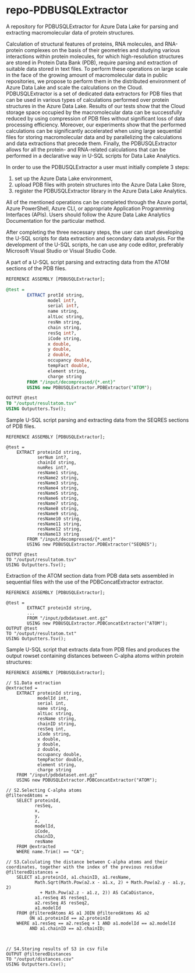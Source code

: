 # repo-PDBUSQLExtractor
A repository for PDBUSQLExtractor for Azure Data Lake for parsing and extracting macromolecular data of protein structures.

Calculation of structural features of proteins, RNA molecules, and RNA-protein complexes on the basis of their geometries and studying various interactions within protein molecules, for which high-resolution structures are stored in Protein Data Bank (PDB), require parsing and extraction of suitable data stored in text files. To perform these operations on large scale in the face of the growing amount of macromolecular data in public repositories, we propose to perform them in the distributed environment of Azure Data Lake and scale the calculations on the Cloud. PDBUSQLExtractor is a set of dedicated data extractors for PDB files that can be used in various types of calculations performed over protein structures in the Azure Data Lake. Results of our tests show that the Cloud storage space occupied by the macromolecular data can be successfully reduced by using compression of PDB files without significant loss of data processing efficiency. Moreover, our experiments show that the performed calculations can be significantly accelerated when using large sequential files for storing macromolecular data and by parallelizing the calculations and data extractions that precede them. Finally, the PDBUSQLExtractor allows for all the protein- and RNA-related calculations that can be performed in a declarative way in U-SQL scripts for Data Lake Analytics.

In order to use the PDBUSQLExtractor a user must initially complete 3 steps:
1) set up the Azure Data Lake environment,
2) upload PDB files with protein structures into the Azure Data Lake Store, 
3) register the PDBUSQLExtractor library in the Azure Data Lake Analytics.

All of the mentioned operations can be completed through the Azure portal, Azure PowerShell, Azure CLI, or appropriate Application Programming Interfaces (APIs). Users should follow the Azure Data Lake Analytics Documentation for the particular method.

After completing the three necessary steps, the user can start developing the U-SQL scripts for data extraction and secondary data analysis. For the development of the U-SQL scripts, he can use any code editor, preferably Microsoft Visual Studio or Visual Studio Code.

A part of a U-SQL script parsing and extracting data from the ATOM sections of the PDB files.


```SQL
REFERENCE ASSEMBLY [PDBUSQLExtractor];

@test =
        EXTRACT protId string,
                model int?,
                serial int?,
                name string,
                altLoc string,
                resNm string,
                chain string,
                resSq int?,
                iCode string,
                x double,
                y double,
                z double,
                occupancy double,
                tempFact double,
                element string,
                charge string
        FROM "/input/decompressed/{*.ent}"
        USING new PDBUSQLExtractor.PDBExtractor("ATOM");

OUTPUT @test
TO "/output/resultatom.tsv"
USING Outputters.Tsv();
```

Sample U-SQL script parsing and extracting data from the SEQRES  sections of PDB files.

```
REFERENCE ASSEMBLY [PDBUSQLExtractor];

@test =
    EXTRACT proteinId string,
            serNum int?,
            chainId string,
            numRes int?,
            resName1 string,
            resName2 string,
            resName3 string,
            resName4 string,
            resName5 string,
            resName6 string,
            resName7 string,
            resName8 string,
            resName9 string,
            resName10 string,
            resName11 string,
            resName12 string,
            resName13 string
        FROM "/input/decompressed/{*.ent}"
        USING new PDBUSQLExtractor.PDBExtractor("SEQRES");

OUTPUT @test
TO "/output/resultatom.tsv"
USING Outputters.Tsv();
```

Extraction of the ATOM section data from PDB data sets assembled in sequential files with the use of the PDBConcatExtractor extractor.

```
REFERENCE ASSEMBLY [PDBUSQLExtractor];

@test =
        EXTRACT proteinId string,
        ...
        FROM "/input/pdbdataset.ent.gz"
        USING new PDBUSQLExtractor.PDBConcatExtractor("ATOM");
OUTPUT @test
TO "/output/resultatom.txt"
USING Outputters.Tsv();
```


Sample U-SQL script that extracts data from PDB files and produces the output rowset containing distances between C-alpha atoms within protein structures: 

```
REFERENCE ASSEMBLY [PDBUSQLExtractor];

// S1.Data extraction
@extracted =
    EXTRACT proteinId string,
            modelId int,
            serial int,
            name string,
            altLoc string,
            resName string,
            chainID string,
            resSeq int,
            iCode string,
            x double,
            y double,
            z double,
            occupancy double,
            tempFactor double,
            element string,
            charge string
    FROM "/input/pdbdataset.ent.gz"
    USING new PDBUSQLExtractor.PDBConcatExtractor("ATOM");

// S2.Selecting C-alpha atoms
@filteredAtoms =
    SELECT proteinId,
           resSeq,
           x,
           y,
           z,
           modelId,
           iCode,
           chainID,
           resName
    FROM @extracted
    WHERE name.Trim() == "CA";

// S3.Calculating the distance between C-alpha atoms and their coordinates, together with the index of the previous residue 
@filteredDistances =
    SELECT a1.proteinId, a1.chainID, a1.resName,
           Math.Sqrt(Math.Pow(a2.x - a1.x, 2) + Math.Pow(a2.y - a1.y, 2) 
             + Math.Pow(a2.z - a1.z, 2)) AS CaCaDistance,
           a1.resSeq AS resSeq1,
           a2.resSeq AS resSeq2,
           a1.modelId
    FROM @filteredAtoms AS a1 JOIN @filteredAtoms AS a2
         ON a1.proteinId == a2.proteinId
    WHERE a1.resSeq == a2.resSeq + 1 AND a1.modelId == a2.modelId 
         AND a1.chainID == a2.chainID;


  
// S4.Storing results of S3 in csv file
OUTPUT @filteredDistances
TO "/output/distances.csv"
USING Outputters.Csv();
```
